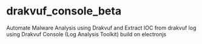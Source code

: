 # drakvuf_console_beta
Automate Malware Analysis using Drakvuf and Extract IOC from drakvuf log using Drakvuf Console (Log Analysis Toolkit) build on electronjs
